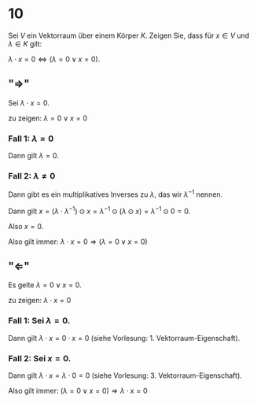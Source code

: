 # 10

Sei $V$ ein Vektorraum über einem Körper $K$. Zeigen Sie, dass für $x \in V$ und $\lambda \in K$ gilt:

$\lambda \cdot x = 0 \Leftrightarrow (\lambda = 0 \lor x = 0)$.

## "$\Rightarrow$"

Sei $\lambda \cdot x = 0$.

zu zeigen: $\lambda = 0 \lor x = 0$

### Fall 1: $\lambda = 0$

Dann gilt $\lambda = 0$.

### Fall 2: $\lambda \neq 0$

Dann gibt es ein multiplikatives Inverses zu $\lambda$, das wir $\lambda^{-1}$ nennen.

Dann gilt $x = (\lambda \cdot \lambda^{-1}) \odot x = \lambda^{-1} \odot (\lambda \odot x) = \lambda^{-1} \odot 0 = 0$.

Also $x = 0$.

Also gilt immer: $\lambda \cdot x = 0 \Rightarrow (\lambda = 0 \lor x = 0)$

## "$\Leftarrow$"

Es gelte $\lambda = 0 \lor x = 0$.

zu zeigen: $\lambda \cdot x = 0$

### Fall 1: Sei $\lambda = 0$.

Dann gilt $\lambda \cdot x = 0 \cdot x = 0$ (siehe Vorlesung: 1. Vektorraum-Eigenschaft).

### Fall 2: Sei $x = 0$.

Dann gilt $\lambda \cdot x = \lambda \cdot 0 = 0$ (siehe Vorlesung: 3. Vektorraum-Eigenschaft).

Also gilt immer: $(\lambda = 0 \lor x = 0) \Rightarrow \lambda \cdot x = 0$